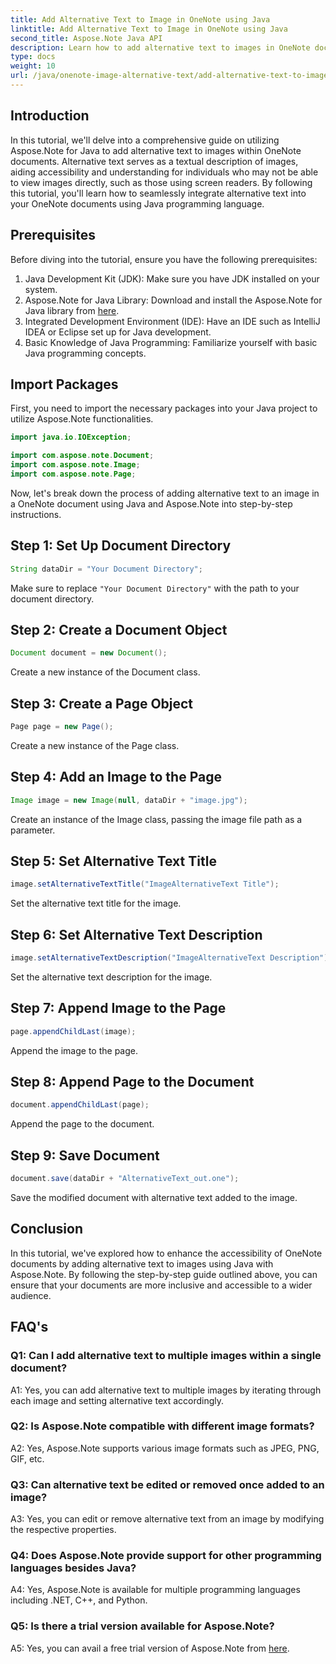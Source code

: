 ```yaml
---
title: Add Alternative Text to Image in OneNote using Java
linktitle: Add Alternative Text to Image in OneNote using Java
second_title: Aspose.Note Java API
description: Learn how to add alternative text to images in OneNote documents using Java with Aspose.Note, enhancing accessibility and inclusivity.
type: docs
weight: 10
url: /java/onenote-image-alternative-text/add-alternative-text-to-image/
---
```

## Introduction

In this tutorial, we'll delve into a comprehensive guide on utilizing Aspose.Note for Java to add alternative text to images within OneNote documents. Alternative text serves as a textual description of images, aiding accessibility and understanding for individuals who may not be able to view images directly, such as those using screen readers. By following this tutorial, you'll learn how to seamlessly integrate alternative text into your OneNote documents using Java programming language.

## Prerequisites

Before diving into the tutorial, ensure you have the following prerequisites:

1. Java Development Kit (JDK): Make sure you have JDK installed on your system.
2. Aspose.Note for Java Library: Download and install the Aspose.Note for Java library from [here](https://releases.aspose.com/note/java/).
3. Integrated Development Environment (IDE): Have an IDE such as IntelliJ IDEA or Eclipse set up for Java development.
4. Basic Knowledge of Java Programming: Familiarize yourself with basic Java programming concepts.

## Import Packages

First, you need to import the necessary packages into your Java project to utilize Aspose.Note functionalities.

```java
import java.io.IOException;

import com.aspose.note.Document;
import com.aspose.note.Image;
import com.aspose.note.Page;
```

Now, let's break down the process of adding alternative text to an image in a OneNote document using Java and Aspose.Note into step-by-step instructions.

## Step 1: Set Up Document Directory

```java
String dataDir = "Your Document Directory";
```

Make sure to replace `"Your Document Directory"` with the path to your document directory.

## Step 2: Create a Document Object

```java
Document document = new Document();
```

Create a new instance of the Document class.

## Step 3: Create a Page Object

```java
Page page = new Page();
```

Create a new instance of the Page class.

## Step 4: Add an Image to the Page

```java
Image image = new Image(null, dataDir + "image.jpg");
```

Create an instance of the Image class, passing the image file path as a parameter.

## Step 5: Set Alternative Text Title

```java
image.setAlternativeTextTitle("ImageAlternativeText Title");
```

Set the alternative text title for the image.

## Step 6: Set Alternative Text Description

```java
image.setAlternativeTextDescription("ImageAlternativeText Description");
```

Set the alternative text description for the image.

## Step 7: Append Image to the Page

```java
page.appendChildLast(image);
```

Append the image to the page.

## Step 8: Append Page to the Document

```java
document.appendChildLast(page);
```

Append the page to the document.

## Step 9: Save Document

```java
document.save(dataDir + "AlternativeText_out.one");
```

Save the modified document with alternative text added to the image.

## Conclusion

In this tutorial, we've explored how to enhance the accessibility of OneNote documents by adding alternative text to images using Java with Aspose.Note. By following the step-by-step guide outlined above, you can ensure that your documents are more inclusive and accessible to a wider audience.

## FAQ's

### Q1: Can I add alternative text to multiple images within a single document?

A1: Yes, you can add alternative text to multiple images by iterating through each image and setting alternative text accordingly.

### Q2: Is Aspose.Note compatible with different image formats?

A2: Yes, Aspose.Note supports various image formats such as JPEG, PNG, GIF, etc.

### Q3: Can alternative text be edited or removed once added to an image?

A3: Yes, you can edit or remove alternative text from an image by modifying the respective properties.

### Q4: Does Aspose.Note provide support for other programming languages besides Java?

A4: Yes, Aspose.Note is available for multiple programming languages including .NET, C++, and Python.

### Q5: Is there a trial version available for Aspose.Note?

A5: Yes, you can avail a free trial version of Aspose.Note from [here](https://releases.aspose.com/).
